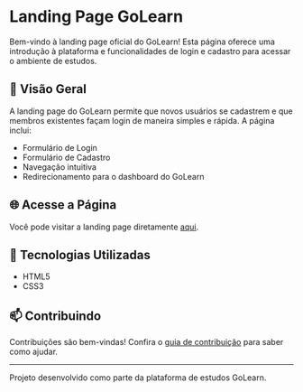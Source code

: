 # Landing Page GoLearn

Bem-vindo à landing page oficial do GoLearn! Esta página oferece uma introdução à plataforma e funcionalidades de login e cadastro para acessar o ambiente de estudos.

## 🚀 Visão Geral

A landing page do GoLearn permite que novos usuários se cadastrem e que membros existentes façam login de maneira simples e rápida. A página inclui:

- Formulário de Login
- Formulário de Cadastro
- Navegação intuitiva
- Redirecionamento para o dashboard do GoLearn

## 🌐 Acesse a Página

Você pode visitar a landing page diretamente [aqui](https://golearnapp.github.io).

## 🔧 Tecnologias Utilizadas

- HTML5
- CSS3

## 📫 Contribuindo

Contribuições são bem-vindas! Confira o [guia de contribuição](https://github.com/golearnapp/.github/blob/main/profile/CONTRIBUTING.md) para saber como ajudar.

---

Projeto desenvolvido como parte da plataforma de estudos GoLearn.

